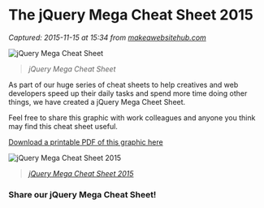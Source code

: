 # The jQuery Mega Cheat Sheet 2015

_Captured: 2015-11-15 at 15:34 from [makeawebsitehub.com](http://makeawebsitehub.com/jquery-mega-cheat-sheet/)_

![jQuery Mega Cheat Sheet](http://makeawebsitehub.com/wp-content/uploads/2015/09/jquery-mega-cheat-sheet2.jpg)

> _jQuery Mega Cheat Sheet_

As part of our huge series of cheat sheets to help creatives and web developers speed up their daily tasks and spend more time doing other things, we have created a jQuery Mega Cheet Sheet.

Feel free to share this graphic with work colleagues and anyone you think may find this cheat sheet useful.

[Download a printable PDF of this graphic here](http://makeawebsitehub.com/wp-content/uploads/2015/09/jquery-mega-cheat-sheet-Printable.pdf)

![jQuery Mega Cheat Sheet 2015](http://makeawebsitehub.com/wp-content/uploads/2015/09/jquery-mega-cheat-sheet-20152.jpg)

> _[jQuery Mega Cheat Sheet 2015](http://makeawebsitehub.com/wp-content/uploads/2015/09/jquery-mega-cheat-sheet-20152.jpg)_

### Share our jQuery Mega Cheat Sheet!
